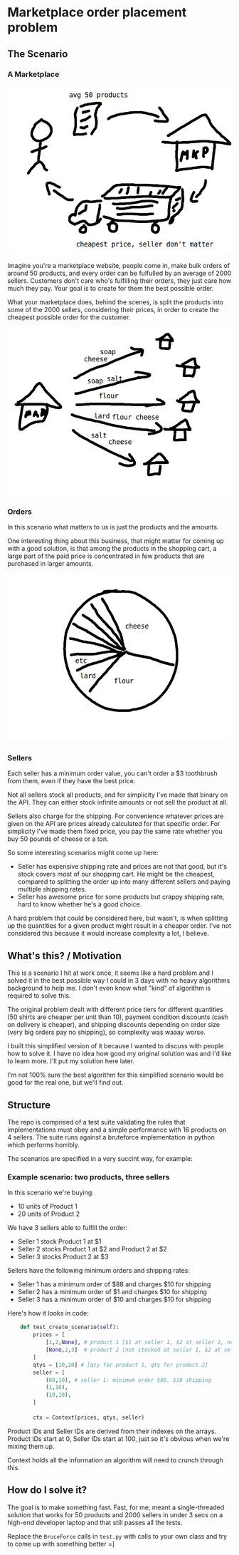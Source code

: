 # Marketplace order placement problem

## The Scenario

### A Marketplace

![shitty drawing of the process](img/flow.png?raw=true)

Imagine you're a marketplace website, people come in, make bulk orders of around 50 products, and every order can be fulfulled by an average of 2000 sellers. Customers don't care who's fulfilling their orders, they just care how much they pay. Your goal is to create for them the best possible order.

What your marketplace does, behind the scenes, is split the products into some of the 2000 sellers, considering their prices, in order to create the cheapest possible order for the customer.

![another shitty drawing of the process](img/sellers.png?raw=true)

### Orders

In this scenario what matters to us is just the products and the amounts.

One interesting thing about this business, that might matter for coming up with a good solution, is that among the products in the shopping cart, a large part of the paid price is concentrated in few products that are purchased in larger amounts.

![pie chart of price distribution](img/pie.png?raw=true)

### Sellers

Each seller has a minimum order value, you can't order a $3 toothbrush from them, even if they have the best price.

Not all sellers stock all products, and for simplicity I've made that binary on the API. They can either stock infinite amounts or not sell the product at all.

Sellers also charge for the shipping. For convenience whatever prices are given on the API are prices already calculated for that specific order. For simplicity I've made them fixed price, you pay the same rate whether you buy 50 pounds of cheese or a ton.

So some interesting scenarios might come up here:

* Seller has expensive shipping rate and prices are not that good, but it's stock covers most of our shopping cart. He might be the cheapest, compared to splitting the order up into many different sellers and paying multiple shipping rates.
* Seller has awesome price for some products but crappy shipping rate, hard to know whether he's a good choice.

A hard problem that could be considered here, but wasn't, is when splitting up the quantities for a given product might result in a cheaper order. I've not considered this because it would increase complexity a lot, I believe.

## What's this? / Motivation

This is a scenario I hit at work once, it seems like a hard problem and I solved it in the best possible way I could in 3 days with no heavy algorithms background to help me. I don't even know what "kind" of algorithm is required to solve this.

The original problem dealt with different price tiers for different quantities (50 shirts are cheaper per unit than 10), payment condition discounts (cash on delivery is cheaper), and shipping discounts depending on order size (very big orders pay no shipping), so complexity was waaay worse.

I built this simplified version of it because I wanted to discuss with people how to solve it. I have no idea how good my original solution was and I'd like to learn more. I'll put my solution here later.

I'm not 100% sure the best algorithm for this simplified scenario would be good for the real one, but we'll find out.

## Structure

The repo is comprised of a test suite validating the rules that implementations must obey and a simple performance with 16 products on 4 sellers. The suite runs against a bruteforce implementation in python which performs horribly.

The scenarios are specified in a very succint way, for example:

### Example scenario: two products, three sellers

In this scenario we're buying:

* 10 units of Product 1
* 20 units of Product 2

We have 3 sellers able to fulfill the order:

* Seller 1 stock Product 1 at $1
* Seller 2 stocks Product 1 at $2 and Product 2 at $2
* Seller 3 stocks Product 2 at $3

Sellers have the following minimum orders and shipping rates:

* Seller 1 has a minimum order of $88 and charges $10 for shipping
* Seller 2 has a minimum order of $1 and charges $10 for shipping
* Seller 3 has a minimum order of $10 and charges $10 for shipping

Here's how it looks in code:

```python
	def test_create_scenario(self):
		prices = [
			[1,2,None], # product 1 [$1 at seller 1, $2 at seller 2, not stocked at seller 3]
			[None,2,3]  # product 2 [not stocked at seller 1, $2 at seller 2, $3 at seller 3]
		]
		qtys = [10,20] # [qty for product 1, qty for product 2]
		seller = [
			(88,10), # seller 1: minimum order $88, $10 shipping
			(1,10),
			(10,10),
		]

		ctx = Context(prices, qtys, seller)
```

Product IDs and Seller IDs are derived from their indexes on the arrays. Product IDs start at 0, Seller IDs start at 100, just so it's obvious when we're mixing them up.

Context holds all the information an algorithm will need to crunch through this.

## How do I solve it?

The goal is to make something fast. Fast, for me, meant a single-threaded solution that works for 50 products and 2000 sellers in under 3 secs on a high-end developer laptop and that still passes all the tests.

Replace the `BruceForce` calls in `test.py` with calls to your own class and try to come up with something better =]

